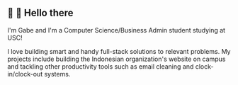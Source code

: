 ## 👋 👀 Hello there 

I'm Gabe and I'm a Computer Science/Business Admin student studying at USC!

I love building smart and handy full-stack solutions to relevant problems. My projects include building the Indonesian organization's website on campus and tackling other productivity tools such as email cleaning and clock-in/clock-out systems.
